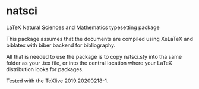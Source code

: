 # natsci
LaTeX Natural Sciences and Mathematics typesetting package

This package assumes that the documents are compiled using XeLaTeX and biblatex 
with biber backend for bibliography.

All that is needed to use the package is to copy natsci.sty into tha same folder
as your .tex file, or into the central location where your LaTeX distribution
looks for packages.

Tested with the TeXlive 2019.20200218-1.
